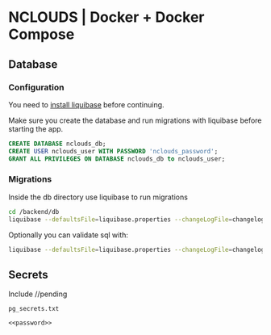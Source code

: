 # NCLOUDS | Docker + Docker Compose

## Database

### Configuration

You need to [install liquibase](https://docs.liquibase.com/install/home.html) before continuing.

Make sure you create the database and run migrations with liquibase before starting the app.

```sql
CREATE DATABASE nclouds_db;
CREATE USER nclouds_user WITH PASSWORD 'nclouds_password';
GRANT ALL PRIVILEGES ON DATABASE nclouds_db to nclouds_user;
```

### Migrations

Inside the db directory use liquibase to run migrations

```sh
cd /backend/db
liquibase --defaultsFile=liquibase.properties --changeLogFile=changelog.xml update
```

Optionally you can validate sql with:

```sh
liquibase --defaultsFile=liquibase.properties --changeLogFile=changelog.xml update
```

## Secrets

Include //pending

`pg_secrets.txt`
```
<<password>>
```